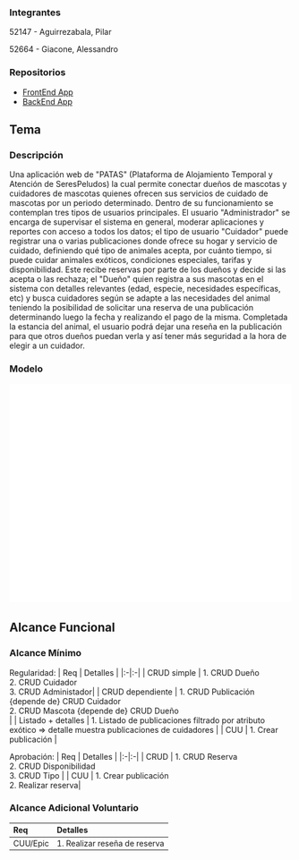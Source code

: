 ### Integrantes

52147 - Aguirrezabala, Pilar

52664 - Giacone, Alessandro

### Repositorios

* [FrontEnd App](https://github.com/AleGiacone/FrontEnd)
* [BackEnd App](https://github.com/AleGiacone/BackEnd)

## Tema
### Descripción
Una aplicación web de "PATAS" (Plataforma de Alojamiento Temporal y Atención de SeresPeludos) la cual permite conectar dueños de mascotas y cuidadores de mascotas quienes ofrecen sus servicios de cuidado de mascotas por un periodo determinado. Dentro de su funcionamiento se contemplan tres tipos de usuarios principales. El usuario "Administrador" se encarga de supervisar el sistema en general, moderar aplicaciones y reportes con acceso a todos los datos; el tipo de usuario "Cuidador" puede registrar una o varias publicaciones donde ofrece su hogar y servicio de cuidado, definiendo qué tipo de animales acepta, por cuánto tiempo, si puede cuidar animales exóticos, condiciones especiales, tarifas y disponibilidad. Este recibe reservas por parte de los dueños y decide si las acepta o las rechaza; el "Dueño" quien registra a sus mascotas en el sistema con detalles relevantes (edad, especie, necesidades específicas, etc) y busca cuidadores según se adapte a las necesidades del animal teniendo la posibilidad de solicitar una reserva de una publicación determinando luego la fecha y realizando el pago de la misma. Completada la estancia del animal, el usuario podrá dejar una reseña en la publicación para que otros dueños puedan verla y así tener más seguridad a la hora de elegir a un cuidador.

### Modelo
![Modelo de Dominio](ModeloPetsbnb.png)


## Alcance Funcional
### Alcance Mínimo
Regularidad:
| Req  | Detalles |
|:-|:-|
| CRUD simple   | 1. CRUD Dueño <br> 2. CRUD Cuidador <br> 3. CRUD Administador|
| CRUD dependiente      | 1. CRUD Publicación {depende de} CRUD Cuidador <br> 2. CRUD Mascota {depende de} CRUD Dueño <br>  |
| Listado + detalles  | 1. Listado de publicaciones filtrado por atributo exótico => detalle muestra publicaciones de cuidadores |
| CUU | 1. Crear publicación |

Aprobación:
| Req  | Detalles |
|:-|:-|
| CRUD | 1. CRUD Reserva  <br> 2. CRUD Disponibilidad <br> 3. CRUD Tipo |
| CUU | 1. Crear publicación  <br> 2. Realizar reserva|

### Alcance Adicional Voluntario
| Req  | Detalles |
|:-|:-|
| CUU/Epic| 1. Realizar reseña de reserva|
